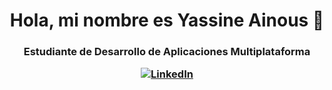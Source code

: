 <h1 align="center"> Hola, mi nombre es Yassine Ainous 👋
<h3 align="center"> Estudiante de Desarrollo de Aplicaciones Multiplataforma
 
[![LinkedIn](https://img.shields.io/badge/LinkedIn-Yassine_Ainous-0077B5?style=for-the-badge&logo=linkedin&logoColor=white&labelColor=101010)](https://www.linkedin.com/in/yassine-ainous-44877b257/)

